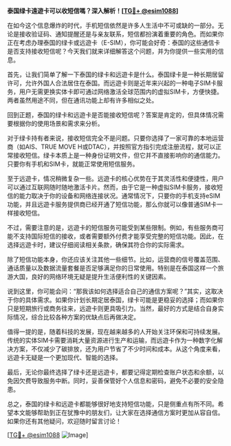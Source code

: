 **泰国绿卡遠遊卡可以收短信嗎？深入解析！[[TG💪+ @esim1088](https://t.me/s/esim1088)]**

在如今这个信息爆炸的时代，手机短信依然是许多人生活中不可或缺的一部分。无论是接收验证码、通知提醒还是与亲友联系，短信都扮演着重要的角色。而如果你正在考虑办理泰国的绿卡或远遊卡（E-SIM），你可能会好奇：泰国的这些通信卡是否支持接收短信呢？今天我们就来详细解答这个问题，并为你提供一些实用的信息。

首先，让我们简单了解一下泰国的绿卡和远遊卡是什么。泰国绿卡是一种长期居留许可，允许外国人合法居住在泰国。而远遊卡则是近年来兴起的一种电子SIM卡服务，用户无需更换实体卡即可通过网络激活全球范围内的虚拟SIM卡，方便快捷。两者虽然用途不同，但在通讯功能上却有许多相似之处。

回到正题，泰国的绿卡和远遊卡是否能接收短信呢？答案是肯定的，但具体情况需要根据你的使用场景和需求来分析。

对于绿卡持有者来说，接收短信完全不是问题。只要你选择了一家可靠的本地运营商（如AIS、TRUE MOVE H或DTAC），并按照官方指引完成注册流程，就可以正常接收短信。绿卡本质上是一种身份证明文件，但它并不直接影响你的通信能力。只要你有手机和SIM卡，就能正常使用短信服务。

至于远遊卡，情况稍微复杂一些。远遊卡的核心优势在于其灵活性和便捷性，用户可以通过互联网随时随地激活卡片。然而，由于它是一种虚拟SIM卡服务，接收短信的能力取决于你的设备和网络连接状况。通常情况下，只要你的手机支持eSIM功能，并且远遊卡服务提供商已经开通了短信功能，那么你就可以像普通SIM卡一样接收短信。

不过，需要注意的是，远遊卡的短信服务可能受到某些限制。例如，有些服务商可能不支持国际短信的接收，或者需要额外付费才能享受完整的短信功能。因此，在选择远遊卡时，建议仔细阅读相关条款，确保其符合你的实际需求。

除了短信功能本身，你还应该关注其他一些细节。比如，运营商的信号覆盖范围、通话质量以及数据流量套餐是否足够满足你的日常使用。特别是在泰国这样一个旅游大国，良好的网络环境无疑是提升生活便利性的关键因素。

说到这里，你可能会问：“那我该如何选择适合自己的通信方案呢？”其实，这取决于你的具体需求。如果你计划长期定居泰国，绿卡可能是更稳妥的选择；而如果你只是短期旅行或商务往来，远遊卡则更具吸引力。当然，最好的方式是结合自身实际情况，综合比较各种方案的优缺点后再做决定。

值得一提的是，随着科技的发展，现在越来越多的人开始关注环保和可持续发展。传统的实体SIM卡需要消耗大量资源进行生产和运输，而远遊卡作为一种数字化解决方案，不仅减少了碳排放，还为用户节省了不少时间和成本。从这个角度来看，远遊卡无疑是一个更加现代、智能的选择。

最后，无论你最终选择了绿卡还是远遊卡，都要记得定期检查账户状态和余额，以免因欠费导致服务中断。同时，妥善保管好个人信息和密码，避免不必要的安全隐患。

总之，泰国的绿卡和远遊卡都能够很好地支持短信功能，只是侧重点有所不同。希望本文能够帮助到正在犹豫中的朋友们，让大家在选择通信方案时更加从容自信。如果你还有其他疑问，欢迎随时留言讨论！

[[TG💪+ @esim1088](https://t.me/s/esim1088) ![Image](https://i.postimg.cc/4NQfJmqS/Snipaste-2025-05-13-00-14-12.png)]